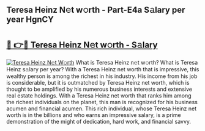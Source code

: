 ## Teresa Heinz N𝚎t w𝚘rth - Part-E4a S𝚊lary per year HgnCY

# <h2><a href="http://gc0mqw.nevu.top/?p=Teresa+Heinz">🔗 👉🔴 Teresa Heinz N𝚎t w𝚘rth - S𝚊lary</a></h2>

[![Teresa Heinz N𝚎t W𝚘rth](https://i.imgur.com/Oavwk0R.jpeg)](http://gc0mqw.nevu.top/?p=Teresa+Heinz)
What is Teresa Heinz n𝚎t w𝚘rth? What is Teresa Heinz s𝚊lary per year?
With a Teresa Heinz net worth that is impressive, this wealthy person is among the richest in his industry. His income from his job is considerable, but it is outmatched by Teresa Heinz net worth, which is thought to be amplified by his numerous business interests and extensive real estate holdings. With a Teresa Heinz net worth that ranks him among the richest individuals on the planet, this man is recognized for his business acumen and financial acumen. This rich individual, whose Teresa Heinz net worth is in the billions and who earns an impressive salary, is a prime demonstration of the might of dedication, hard work, and financial savvy.
